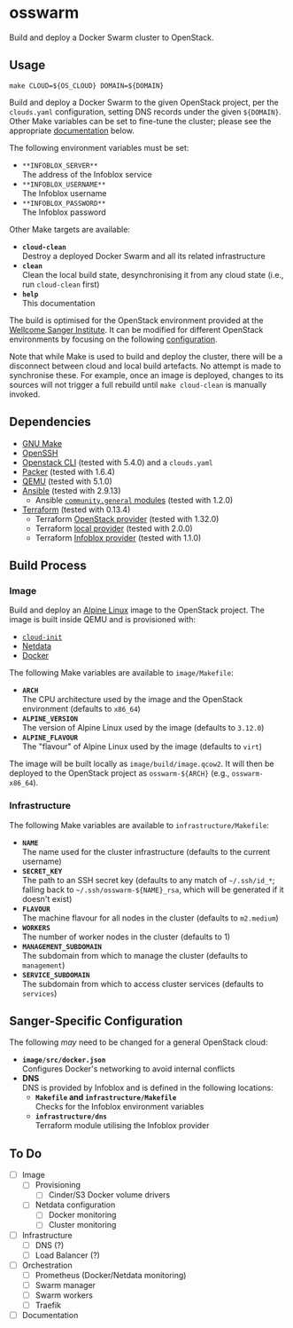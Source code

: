 # osswarm

Build and deploy a Docker Swarm cluster to OpenStack.

## Usage

    make CLOUD=${OS_CLOUD} DOMAIN=${DOMAIN}

Build and deploy a Docker Swarm to the given OpenStack project, per the
`clouds.yaml` configuration, setting DNS records under the given
`${DOMAIN}`. Other Make variables can be set to fine-tune the cluster;
please see the appropriate [documentation](#build-process) below.

The following environment variables must be set:

* `**INFOBLOX_SERVER**` \
  The address of the Infoblox service
* `**INFOBLOX_USERNAME**` \
  The Infoblox username
* `**INFOBLOX_PASSWORD**` \
  The Infoblox password

Other Make targets are available:

* **`cloud-clean`** \
  Destroy a deployed Docker Swarm and all its related infrastructure
* **`clean`** \
  Clean the local build state, desynchronising it from any cloud state
  (i.e., run `cloud-clean` first)
* **`help`** \
  This documentation

The build is optimised for the OpenStack environment provided at the
[Wellcome Sanger Institute][sanger]. It can be modified for different
OpenStack environments by focusing on the following
[configuration](#sanger-specific-configuration).

Note that while Make is used to build and deploy the cluster, there will
be a disconnect between cloud and local build artefacts. No attempt is
made to synchronise these. For example, once an image is deployed,
changes to its sources will not trigger a full rebuild until `make
cloud-clean` is manually invoked.

<!-- ## Monitoring -->

## Dependencies

* [GNU Make][make]
* [OpenSSH][openssh]
* [Openstack CLI][openstack-cli] (tested with 5.4.0) and a `clouds.yaml`
* [Packer][packer] (tested with 1.6.4)
* [QEMU][qemu] (tested with 5.1.0)
* [Ansible][ansible] (tested with 2.9.13)
  * Ansible [`community.general` modules][ansible-modules] (tested with
    1.2.0)
* [Terraform][terraform] (tested with 0.13.4)
  * Terraform [OpenStack provider][terraform-openstack] (tested with
    1.32.0)
  * Terraform [local provider][terraform-local] (tested with 2.0.0)
  * Terraform [Infoblox provider][terraform-infoblox] (tested with
    1.1.0)

## Build Process

### Image

Build and deploy an [Alpine Linux][alpine] image to the OpenStack
project. The image is built inside QEMU and is provisioned with:

* [`cloud-init`][cloud-init]
* [Netdata][netdata]
* [Docker][docker]

The following Make variables are available to `image/Makefile`:

* **`ARCH`** \
  The CPU architecture used by the image and the OpenStack environment
  (defaults to `x86_64`)
* **`ALPINE_VERSION`** \
  The version of Alpine Linux used by the image (defaults to `3.12.0`)
* **`ALPINE_FLAVOUR`** \
  The "flavour" of Alpine Linux used by the image (defaults to `virt`)

The image will be built locally as `image/build/image.qcow2`. It will
then be deployed to the OpenStack project as `osswarm-${ARCH}` (e.g.,
`osswarm-x86_64`).

### Infrastructure

The following Make variables are available to `infrastructure/Makefile`:

* **`NAME`** \
  The name used for the cluster infrastructure (defaults to the current
  username)
* **`SECRET_KEY`** \
  The path to an SSH secret key (defaults to any match of `~/.ssh/id_*`;
  falling back to `~/.ssh/osswarm-${NAME}_rsa`, which will be generated
  if it doesn't exist)
* **`FLAVOUR`** \
  The machine flavour for all nodes in the cluster (defaults to
  `m2.medium`)
* **`WORKERS`** \
  The number of worker nodes in the cluster (defaults to 1)
* **`MANAGEMENT_SUBDOMAIN`** \
  The subdomain from which to manage the cluster (defaults to
  `management`)
* **`SERVICE_SUBDOMAIN`** \
  The subdomain from which to access cluster services (defaults to
  `services`)

<!-- ### Orchestration -->

## Sanger-Specific Configuration

The following *may* need to be changed for a general OpenStack cloud:

* **`image/src/docker.json`** \
  Configures Docker's networking to avoid internal conflicts
* **DNS** \
  DNS is provided by Infoblox and is defined in the following locations:
  * **`Makefile` and `infrastructure/Makefile`** \
    Checks for the Infoblox environment variables
  * **`infrastructure/dns`** \
    Terraform module utilising the Infoblox provider

## To Do

- [ ] Image
  - [ ] Provisioning
    - [ ] Cinder/S3 Docker volume drivers
  - [ ] Netdata configuration
    - [ ] Docker monitoring
    - [ ] Cluster monitoring
- [ ] Infrastructure
  - [ ] DNS (?)
  - [ ] Load Balancer (?)
- [ ] Orchestration
  - [ ] Prometheus (Docker/Netdata monitoring)
  - [ ] Swarm manager
  - [ ] Swarm workers
  - [ ] Traefik
- [ ] Documentation

<!-- References -->
[alpine]:              https://alpinelinux.org/
[ansible-modules]:     https://galaxy.ansible.com/community/general
[ansible]:             https://www.ansible.com/
[cloud-init]:          https://cloud-init.io/
[docker]:              https://www.docker.com/
[make]:                https://www.gnu.org/software/make
[netdata]:             https://www.netdata.cloud/
[openssh]:             https://www.openssh.com/
[openstack-cli]:       https://docs.openstack.org/python-openstackclient
[packer]:              https://www.packer.io/
[qemu]:                https://www.qemu.org/
[sanger]:              https://www.sanger.ac.uk/
[terraform]:           https://www.terraform.io/
[terraform-local]:     https://www.terraform.io/docs/providers/local
[terraform-infoblox]:  https://www.terraform.io/docs/providers/infoblox
[terraform-openstack]: https://registry.terraform.io/providers/terraform-provider-openstack/openstack
